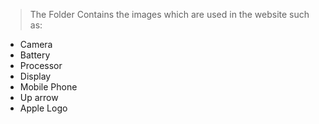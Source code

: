 > The Folder Contains the images which are used in the website such as:
- Camera
- Battery
- Processor
- Display
- Mobile Phone 
- Up arrow 
- Apple Logo
